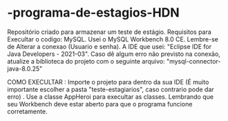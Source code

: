 # -programa-de-estagios-HDN
Repositório criado para armazenar um teste de estágio.
Requisitos para Execultar o codigo:
MySQL. Usei o MySQL Workbench 8.0 CE.
Lembre-se de Alterar a conexao (Usuario e senha).
A IDE que usei: "Eclipse IDE for Java Developers - 2021-03".
Caso dê algum erro não previsto na conexão, atualize a biblioteca do projeto com o seguinte arquivo: "mysql-connector-java-8.0.25"

COMO EXECULTAR : Importe o projeto para dentro da sua IDE (É muito importante escolher a pasta "teste-estagiarios", caso contrario pode dar erro) . Use a classe AppHeroi para execultar as classes. Lembrando que seu Workbench deve estar aberto para que o programa funcione corretamente.
